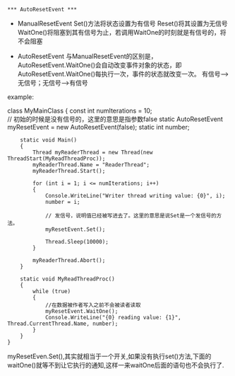     *** AutoResetEvent ***

* ManualResetEvent
Set()方法将状态设置为有信号
Reset()将其设置为无信号
WaitOne()将阻塞到其有信号为止，若调用WaitOne的时刻就是有信号的，将不会阻塞

* AutoResetEvent
与ManualResetEvent的区别是，AutoResetEvent.WaitOne()会自动改变事件对象的状态，即AutoResetEvent.WaitOne()每执行一次，事件的状态就改变一次。
有信号-->无信号；无信号-->有信号

example:

  class MyMainClass
    {
        const int numIterations = 10;        
        // 初始的时候是没有信号的，这里的意思是指参数false
        static AutoResetEvent myResetEvent = new AutoResetEvent(false);
        static int number;

        static void Main()
        {
            Thread myReaderThread = new Thread(new ThreadStart(MyReadThreadProc));
            myReaderThread.Name = "ReaderThread";
            myReaderThread.Start();

            for (int i = 1; i <= numIterations; i++)
            {
                Console.WriteLine("Writer thread writing value: {0}", i);
                number = i;

                // 发信号，说明值已经被写进去了。这里的意思是说Set是一个发信号的方法。
                myResetEvent.Set();

                Thread.Sleep(10000);
            }

            myReaderThread.Abort();
        }

        static void MyReadThreadProc()
        {
            while (true)
            {
                //在数据被作者写入之前不会被读者读取
                myResetEvent.WaitOne();
                Console.WriteLine("{0} reading value: {1}", Thread.CurrentThread.Name, number);
            }
        }
    }

myResetEven.Set(),其实就相当于一个开关,如果没有执行set()方法,下面的waitOne()就等不到让它执行的通知,这样一来waitOne后面的语句也不会执行了.
